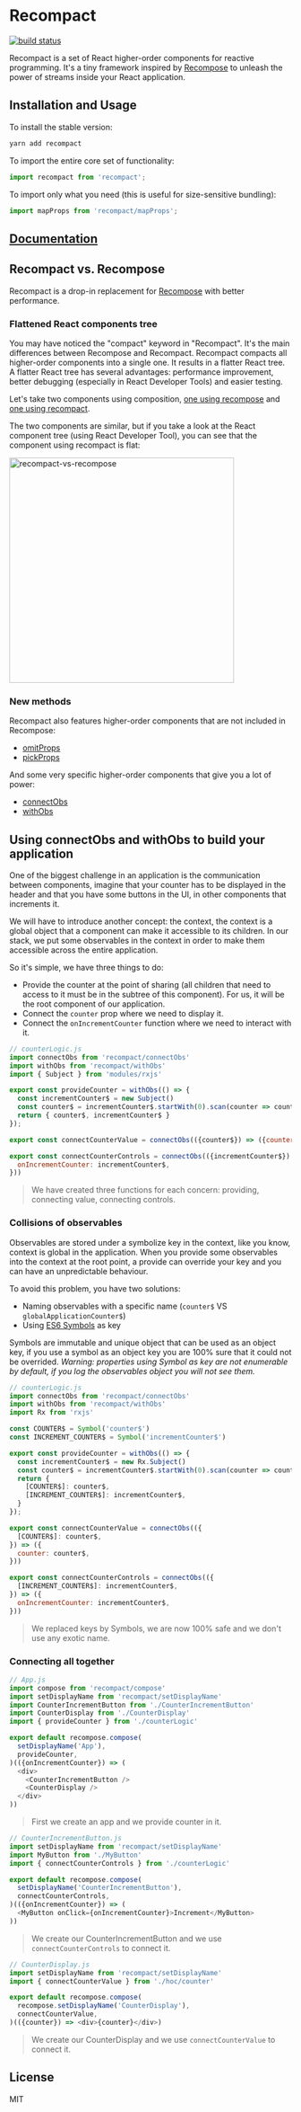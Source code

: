 # Recompact

[![build status](https://img.shields.io/travis/neoziro/recompact/master.svg?style=flat-square)](https://travis-ci.org/neoziro/recompact)

Recompact is a set of React higher-order components for reactive programming. It's a tiny framework inspired by [Recompose](https://github.com/acdlite/recompose) to unleash the power of streams inside your React application.

## Installation and Usage

To install the stable version:

```sh
yarn add recompact
```

To import the entire core set of functionality:

```js
import recompact from 'recompact';
```

To import only what you need (this is useful for size-sensitive bundling):

```js
import mapProps from 'recompact/mapProps';
```

## [Documentation](https://github.com/neoziro/recompact/tree/master/docs)

## Recompact vs. Recompose

Recompact is a drop-in replacement for [Recompose](https://github.com/acdlite/recompose) with better performance.

### Flattened React components tree

You may have noticed the
"compact" keyword in "Recompact". It's the main differences between Recompose and Recompact.
Recompact compacts all higher-order components into a single one. It results in a flatter React
tree. A flatter React tree has several advantages: performance improvement, better debugging (especially in React Developer Tools)
and easier testing.

Let's take two components using composition, [one using recompose](https://github.com/neoziro/recompact/blob/master/examples/RecomposeCounter.js) and [one using recompact](https://github.com/neoziro/recompact/blob/master/examples/RecompactCounter.js).

The two components are similar, but if you take a look at the React component tree (using React Developer Tool), you can see that the component using recompact is flat:

<img width="401" alt="recompact-vs-recompose" src="https://cloud.githubusercontent.com/assets/266302/22173590/aff1866a-dfc8-11e6-983f-78dd3f84db56.png">

### New methods

Recompact also features higher-order components that are not included in Recompose:

- [omitProps](https://github.com/neoziro/recompact/tree/master/docs#omitpropspaths)
- [pickProps](https://github.com/neoziro/recompact/tree/master/docs#pickpropspaths)

And some very specific higher-order components that give you a lot of power:

- [connectObs](https://github.com/neoziro/recompact/tree/master/docs#connectobsobsmapper)
- [withObs](https://github.com/neoziro/recompact/tree/master/docs#withobsobsmapper)

## Using connectObs and withObs to build your application

One of the biggest challenge in an application is the communication between components, imagine that your counter has to be displayed in the header and that you have some buttons in the UI, in other components that increments it.

We will have to introduce another concept: the context, the context is a global object that a component can make it accessible to its children. In our stack, we put some observables in the context in order to make them accessible across the entire application.

So it's simple, we have three things to do:

- Provide the counter at the point of sharing (all children that need to access to it must be in the subtree of this component). For us, it will be the root component of our application.
- Connect the `counter` prop where we need to display it.
- Connect the `onIncrementCounter` function where we need to interact with it.

```js
// counterLogic.js
import connectObs from 'recompact/connectObs'
import withObs from 'recompact/withObs'
import { Subject } from 'modules/rxjs'

export const provideCounter = withObs(() => {
  const incrementCounter$ = new Subject()
  const counter$ = incrementCounter$.startWith(0).scan(counter => counter + 1)
  return { counter$, incrementCounter$ }
});

export const connectCounterValue = connectObs(({counter$}) => ({counter: counter$}))

export const connectCounterControls = connectObs(({incrementCounter$}) => ({
  onIncrementCounter: incrementCounter$,
}))
```

> We have created three functions for each concern: providing, connecting value, connecting controls.

### Collisions of observables

Observables are stored under a symbolize key in the context, like you know, context is global in the application. When you provide some observables into the context at the root point, a provide can override your key and you can have an unpredictable behaviour.

To avoid this problem, you have two solutions:

- Naming observables with a specific name (`counter$` VS `globalApplicationCounter$`)
- Using [ES6 Symbols](https://developer.mozilla.org/en/docs/Web/JavaScript/Reference/Global_Objects/Symbol) as key

Symbols are immutable and unique object that can be used as an object key, if you use a symbol as an object key you are 100% sure that it could not be overrided. *Warning: properties using Symbol as key are not enumerable by default, if you log the observables object you will not see them.*

```js
// counterLogic.js
import connectObs from 'recompact/connectObs'
import withObs from 'recompact/withObs'
import Rx from 'rxjs'

const COUNTER$ = Symbol('counter$')
const INCREMENT_COUNTER$ = Symbol('incrementCounter$')

export const provideCounter = withObs(() => {
  const incrementCounter$ = new Rx.Subject()
  const counter$ = incrementCounter$.startWith(0).scan(counter => counter + 1)
  return {
    [COUNTER$]: counter$,
    [INCREMENT_COUNTER$]: incrementCounter$,
  }
});

export const connectCounterValue = connectObs(({
  [COUNTER$]: counter$,
}) => ({
  counter: counter$,
}))

export const connectCounterControls = connectObs(({
  [INCREMENT_COUNTER$]: incrementCounter$,
}) => ({
  onIncrementCounter: incrementCounter$,
}))
```

> We replaced keys by Symbols, we are now 100% safe and we don't use any exotic name.

### Connecting all together

```js
// App.js
import compose from 'recompact/compose'
import setDisplayName from 'recompact/setDisplayName'
import CounterIncrementButton from './CounterIncrementButton'
import CounterDisplay from './CounterDisplay'
import { provideCounter } from './counterLogic'

export default recompose.compose(
  setDisplayName('App'),
  provideCounter,
)(({onIncrementCounter}) => (
  <div>
    <CounterIncrementButton />
    <CounterDisplay />
  </div>
))
```

> First we create an app and we provide counter in it.

```js
// CounterIncrementButton.js
import setDisplayName from 'recompact/setDisplayName'
import MyButton from './MyButton'
import { connectCounterControls } from './counterLogic'

export default recompose.compose(
  setDisplayName('CounterIncrementButton'),
  connectCounterControls,
)(({onIncrementCounter}) => (
  <MyButton onClick={onIncrementCounter}>Increment</MyButton>
))
```

> We create our CounterIncrementButton and we use `connectCounterControls` to connect it.

```js
// CounterDisplay.js
import setDisplayName from 'recompact/setDisplayName'
import { connectCounterValue } from './hoc/counter'

export default recompose.compose(
  recompose.setDisplayName('CounterDisplay'),
  connectCounterValue,
)(({counter}) => <div>{counter}</div>)
```

> We create our CounterDisplay and we use `connectCounterValue` to connect it.


## License

MIT

